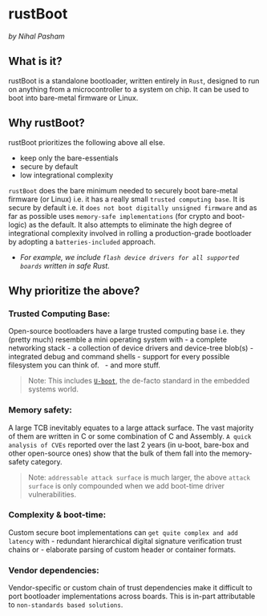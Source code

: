 # rustBoot 

*by Nihal Pasham* 

## What is it?

rustBoot is a standalone bootloader, written entirely in `Rust`, designed to run on anything from a microcontroller to a system on chip. It can be used to boot into bare-metal firmware or Linux.

## Why rustBoot? 

rustBoot prioritizes the following above all else.
* keep only the bare-essentials
* secure by default
* low integrational complexity

`rustBoot` does the bare minimum needed to securely boot bare-metal firmware (or Linux) i.e. it has a really small `trusted computing base`. It is secure by default i.e. it `does not boot digitally unsigned firmware` and as far as possible uses `memory-safe implementations` (for crypto and boot-logic) as the default. It also attempts to eliminate the high degree of integrational complexity involved in rolling a production-grade bootloader by adopting a `batteries-included` approach. 
- *For example, we include `flash device drivers for all supported boards` written in safe Rust.*

## Why prioritize the above?
### Trusted Computing Base: 
Open-source bootloaders have a large trusted computing base i.e. they (pretty much) resemble a mini operating system with 
    - a complete networking stack
    - a collection of device drivers and device-tree blob(s)
    - integrated debug and command shells
    - support for every possible filesystem you can think of.   
    - and more stuff.

> Note: This includes [`U-boot`][uboot], the de-facto standard in the embedded systems world.

[uboot]: https://github.com/u-boot/u-boot

### Memory safety: 
A large TCB inevitably equates to a large attack surface. The vast majority of them are written in C or some combination of C and Assembly. `A quick analysis of CVEs` reported over the last 2 years (in u-boot, bare-box and other open-source ones) show that the bulk of them fall into the memory-safety category. 
> Note: `addressable attack surface` is much larger, the above `attack surface` is only compounded when we add boot-time driver vulnerabilities.

### Complexity & boot-time:
Custom secure boot implementations can `get quite complex and add latency` with 
    - redundant hierarchical digital signature verification trust chains or 
    - elaborate parsing of custom header or container formats.

### Vendor dependencies: 
Vendor-specific or custom chain of trust dependencies make it difficult to port bootloader implementations across boards.  This is in-part attributable to `non-standards based solutions`. 




